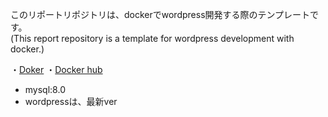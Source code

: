 このリポートリポジトリは、dockerでwordpress開発する際のテンプレートです。<br>
(This report repository is a template for wordpress development with docker.)

・[Doker](https://www.docker.com/)
・[Docker hub](https://hub.docker.com/)

<ul>
  <li>mysql:8.0</li>
  <li>wordpressは、最新ver</li>
</ul
